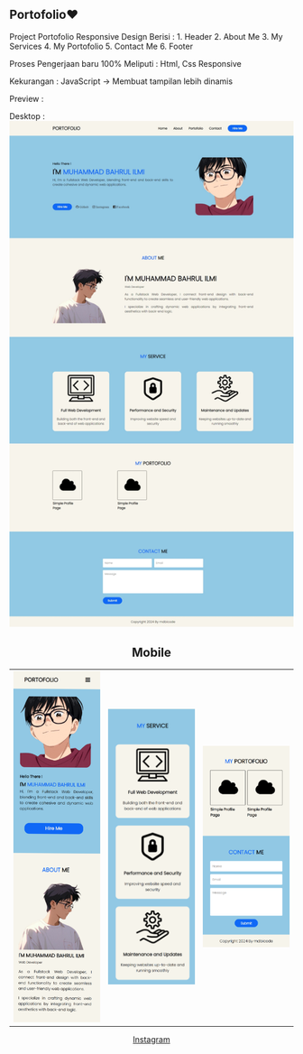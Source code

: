 ## Portofolio❤️

Project Portofolio Responsive Design 
Berisi :
    1. Header
    2. About Me
    3. My Services
    4. My Portofolio
    5. Contact Me
    6. Footer   

Proses Pengerjaan baru 100%
Meliputi : Html, Css Responsive

Kekurangan :
JavaScript -> Membuat tampilan lebih dinamis

Preview :

Desktop :
![Desktop](https://github.com/mdbicode/Portofolio/blob/main/assets/images/result_desktop.jpeg)


<center>

<h2>Mobile</h2>

<table>
  <tr>
    <td><img src="https://github.com/mdbicode/Portofolio/blob/main/assets/images/result_mobile1.png" alt="Mobile 1" width="300"></td>
    <td><img src="https://github.com/mdbicode/Portofolio/blob/main/assets/images/result_mobile2.png" alt="Mobile 2" width="300"></td>
    <td><img src="https://github.com/mdbicode/Portofolio/blob/main/assets/images/result_mobile3.png" alt="Mobile 3" width="300"></td>
  </tr>
</table>

[<i class="fab fa-instagram"></i> Instagram](https://www.instagram.com/p/CtNrygVBCNv/?utm_source=ig_web_copy_link&igshid=MzRlODBiNWFlZA==)

</center>
